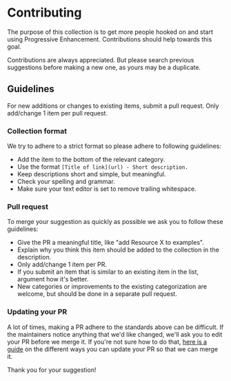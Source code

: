 # Contributing

The purpose of this collection is to get more people hooked on and start using Progressive Enhancement.
Contributions should help towards this goal.

Contributions are always appreciated. But please search previous suggestions before making a new one, as yours may be a duplicate.

## Guidelines

For new additions or changes to existing items, submit a pull request.
Only add/change 1 item per pull request.

### Collection format

We try to adhere to a strict format so please adhere to following guidelines:

* Add the item to the bottom of the relevant category.
* Use the format `[Title of link](url) - Short description.`
* Keep descriptions short and simple, but meaningful.
* Check your spelling and grammar.
* Make sure your text editor is set to remove trailing whitespace.

### Pull request

To merge your suggestion as quickly as possible we ask you to follow these guidelines:

* Give the PR a meaningful title, like "add Resource X to examples".
* Explain why you think this item should be added to the collection in the description.
* Only add/change 1 item per PR.
* If you submit an item that is similar to an existing item in the list, argument how it's better.
* New categories or improvements to the existing categorization are welcome, but should be done in a separate pull request.

### Updating your PR

A lot of times, making a PR adhere to the standards above can be difficult.
If the maintainers notice anything that we'd like changed, we'll ask you to edit your PR before we merge it.
If you're not sure how to do that, [here is a guide](https://github.com/RichardLitt/docs/blob/master/amending-a-commit-guide.md) on the different ways you can update your PR so that we can merge it.


Thank you for your suggestion!
